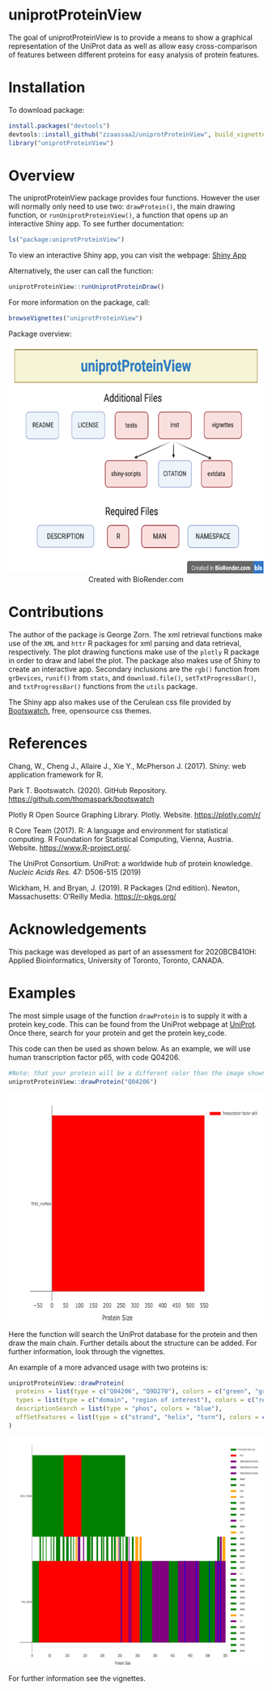 
# uniprotProteinView

<!-- badges: start -->
<!-- badges: end -->

The goal of uniprotProteinView is to provide a means to show a graphical
representation of the UniProt data as well as allow easy
cross-comparison of features between different proteins for easy
analysis of protein features.

# Installation

To download package:

``` r
install.packages("devtools")
devtools::install_github("zzaassaa2/uniprotProteinView", build_vignettes = TRUE)
library("uniprotProteinView")
```

# Overview

The uniprotProteinView package provides four functions. However the user
will normally only need to use two: `drawProtein()`, the main drawing
function, or `runUniprotProteinView()`, a function that opens up an
interactive Shiny app. To see further documentation:

``` r
ls("package:uniprotProteinView")
```

To view an interactive Shiny app, you can visit the webpage: [Shiny
App](https://zzaassaa2.shinyapps.io/proteinView/)

Alternatively, the user can call the function:

``` r
uniprotProteinView::runUniprotProteinDraw()
```

For more information on the package, call:

``` r
browseVignettes("uniprotProteinView")
```

Package overview:

<div style="text-align:center">

<img src="inst/extdata/overview.png" width="800" height = "450"/>Created
with BioRender.com

</div>

# Contributions

The author of the package is George Zorn. The xml retrieval functions
make use of the `XML` and `httr` R packages for xml parsing and data
retrieval, respectively. The plot drawing functions make use of the
`plotly` R package in order to draw and label the plot. The package also
makes use of Shiny to create an interactive app. Secondary inclusions
are the `rgb()` function from `grDevices`, `runif()` from `stats`, and
`download.file()`, `setTxtProgressBar()`, and `txtProgressBar()`
functions from the `utils` package.

The Shiny app also makes use of the Cerulean css file provided by
[Bootswatch](https://bootswatch.com/cerulean/), free, opensource css
themes.

# References

Chang, W., Cheng J., Allaire J., Xie Y., McPherson J. (2017). Shiny: web
application framework for R.

Park T. Bootswatch. (2020). GitHub Repository.
<https://github.com/thomaspark/bootswatch>

Plotly R Open Source Graphing Library. Plotly. Website.
<https://plotly.com/r/>

R Core Team (2017). R: A language and environment for statistical
computing. R Foundation for Statistical Computing, Vienna, Austria.
Website. <https://www.R-project.org/>.

The UniProt Consortium. UniProt: a worldwide hub of protein knowledge.
*Nucleic Acids Res.* 47: D506-515 (2019)

Wickham, H. and Bryan, J. (2019). R Packages (2nd edition). Newton,
Massachusetts: O’Reilly Media. <https://r-pkgs.org/>

# Acknowledgements

This package was developed as part of an assessment for 2020BCB410H:
Applied Bioinformatics, University of Toronto, Toronto, CANADA.

# Examples

The most simple usage of the function `drawProtein` is to supply it with
a protein key\_code. This can be found from the UniProt webpage at
[UniProt](https://www.uniprot.org/). Once there, search for your protein
and get the protein key\_code.

This code can then be used as shown below. As an example, we will use
human transcription factor p65, with code Q04206.

``` r
#Note: that your protein will be a different color than the image shown, by default the function chooses a random color
uniprotProteinView::drawProtein("Q04206")
```

<div style="text-align:center">

<img src="inst/extdata/first.png" width="800" height="450"/>

</div>

Here the function will search the UniProt database for the protein and
then draw the main chain. Further details about the structure can be
added. For further information, look through the vignettes.

An example of a more advanced usage with two proteins is:

``` r
uniprotProteinView::drawProtein(
  proteins = list(type = c("Q04206", "Q9D270"), colors = c("green", "green")),
  types = list(type = c("domain", "region of interest"), colors = c("red", "purple")),
  descriptionSearch = list(type = "phos", colors = "blue"),
  offSetFeatures = list(type = c("strand", "helix", "turn"), colors = c("green", "orange", "purple"))
)
```

<div style="text-align:center">

<img src="inst/extdata/second.png" width="800" height="450"/>

</div>

For further information see the vignettes.
